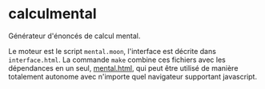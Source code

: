 # calculmental
Générateur d'énoncés de calcul mental.

Le moteur est le script `mental.moon`, l'interface est décrite dans `interface.html`.
La commande `make` combine ces fichiers avec les dépendances en un seul, [mental.html](mental.html),
qui peut être utilisé de manière totalement autonome avec n'importe quel navigateur
supportant javascript.
